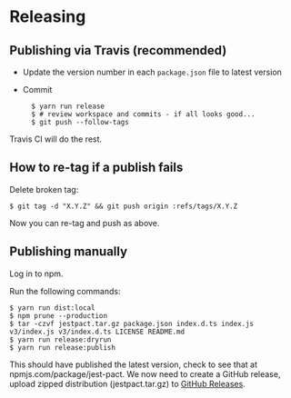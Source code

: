 # Releasing

## Publishing via Travis (recommended)

- Update the version number in each `package.json` file to latest version
- Commit

        $ yarn run release
        $ # review workspace and commits - if all looks good...
        $ git push --follow-tags

Travis CI will do the rest.

## How to re-tag if a publish fails

Delete broken tag:

    $ git tag -d "X.Y.Z" && git push origin :refs/tags/X.Y.Z

Now you can re-tag and push as above.

## Publishing manually

Log in to npm.

Run the following commands:

    $ yarn run dist:local
    $ npm prune --production
    $ tar -czvf jestpact.tar.gz package.json index.d.ts index.js v3/index.js v3/index.d.ts LICENSE README.md
    $ yarn run release:dryrun
    $ yarn run release:publish

This should have published the latest version, check to see that at npmjs.com/package/jest-pact.
We now need to create a GitHub release, upload zipped distribution (jestpact.tar.gz) to [GitHub Releases](https://github.com/pact-foundation/jest-pact/releases).
